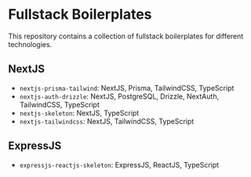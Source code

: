 # Fullstack Boilerplates

This repository contains a collection of fullstack boilerplates for different technologies.

## NextJS

- `nextjs-prisma-tailwind`: NextJS, Prisma, TailwindCSS, TypeScript
- `nextjs-auth-drizzle`: NextJS, PostgreSQL, Drizzle, NextAuth, TailwindCSS, TypeScript
- `nextjs-skeleton`: NextJS, TypeScript
- `nextjs-tailwindcss`: NextJS, TailwindCSS, TypeScript

## ExpressJS

- `expressjs-reactjs-skeleton`: ExpressJS, ReactJS, TypeScript